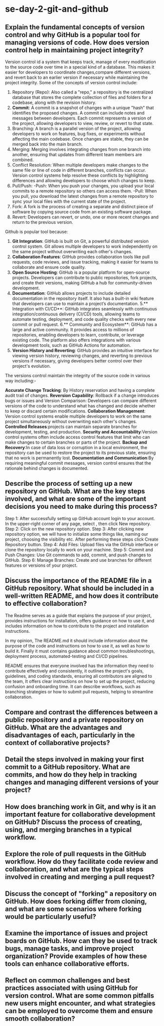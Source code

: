 # se-day-2-git-and-github
## Explain the fundamental concepts of version control and why GitHub is a popular tool for managing versions of code. How does version control help in maintaining project integrity?
Version control id a system that keeps track, manage of every modification to the source code over time in a special kind of a database. This makes it easier for developers to coordinate changes,compare different versions, and revert back to an earlier version if necessary while maintaining the project integrity.
Some of the concepts of version control include:

1. Repository (Repo): Also called a "repo," a repository is the centralized database that stores the complete collection of files and folders for a codebase, along with the revision history.
2. **Commit**: A commit is a snapshot of changes with a unique "hash" that identifies the proposed changes. A commit can include notes and messages between developers. Each commit represents a version of the project, allowing developers to view, review, or revert to that state.
3. Branching: A branch is a parallel version of the project, allowing developers to work on features, bug fixes, or experiments without affecting the main codebase. Once changes are stable, they can be merged back into the main branch.
4. Merging: Merging involves integrating changes from one branch into another, ensuring that updates from different team members are combined.
5. Conflict Resolution: When multiple developers make changes to the same file or line of code in different branches, conflicts can occur. Version control systems help resolve these conflicts by highlighting differences and allowing developers to choose which changes to keep.
6. Pull/Push:
  -Push: When you push your changes, you upload your local commits to a remote repository so others can access them.
  -Pull: When you pull, you download the latest changes from a remote repository to sync your local files with the current state of the project.
7. Fork: A fork is the process of creating a separate and distinct piece of software by copying source code from an existing software package.
8. Revert: Developers can revert, or undo, one or more recent changes and return to the previous version.

Github is popular tool because:

1. **Git Integration**: GitHub is built on Git, a powerful distributed version control system. Git allows multiple developers to work independently on the same project without overwriting each other's changes.
2. **Collaboration Features**: GitHub provides collaboration tools like pull requests, code reviews, and issue tracking, making it easier for teams to collaborate and ensure code quality.
3. **Open Source Hosting**: GitHub is a popular platform for open-source projects. Developers can contribute to public repositories, fork projects, and create their versions, making GitHub a hub for community-driven development.
4. **Documentation**: GitHub allows projects to include detailed documentation in the repository itself. It also has a built-in wiki feature that developers can use to maintain a project’s documentation.
5.** Integration with CI/CD**: GitHub integrates seamlessly with continuous integration/continuous delivery (CI/CD) tools, allowing teams to automate testing, deployment, and code quality checks with every new commit or pull request.
6.** Community and Ecosystem**: GitHub has a large and active community. It provides access to millions of repositories, enabling developers to learn, contribute, or leverage existing code. The platform also offers integrations with various development tools, such as GitHub Actions for automation.
7. **Version History and Reverting**: GitHub provides an intuitive interface for viewing version history, reviewing changes, and reverting to previous versions if necessary, giving developers better control over their project's evolution.

The versions control maintain the integrity of the source code in various way including:-

**Accurate Change Tracking**: By History reservation  and having a complete audit trail of changes.
**Reversion Capability**: Rollback if a change introduces bugs or issues and Version Comparison: Developers can compare different versions of the code to understand what has changed and decide whether to keep or discard certain modifications.
**Collaboration Management**: Version control systems enable multiple developers to work on the same project simultaneously without overwriting each other's changes.
**Controlled Releases**:projects can maintain separate branches for development, testing, and production. 
**Security and Accountability**:Version control systems often include access control features that limit who can make changes to certain branches or parts of the project.
**Backup and Recovery**:In case of data loss or corruption in a local environment, the repository can be used to restore the project to its previous state, ensuring that no work is permanently lost.
**Documentation and Communication**:By requiring meaningful commit messages, version control ensures that the rationale behind changes is documented.

## Describe the process of setting up a new repository on GitHub. What are the key steps involved, and what are some of the important decisions you need to make during this process?
Step 1: After successfully setting up GitHub account login to your account. In the upper-right corner of any page, select , then click New repository.
Step 2: Click on the new repository option.
Step 3: After clicking new repository option, we will have to initialize some things like, naming our project, choosing the visibility etc. After performing these steps click Create Repository button.
Step 4: Add Files: Upload files via the GitHub interface or clone the repository locally to work on your machine.
Step 5: Commit and Push Changes: Use Git commands to add, commit, and push changes to GitHub.
Step 6: Manage Branches: Create and use branches for different features or versions of your project.


## Discuss the importance of the README file in a GitHub repository. What should be included in a well-written README, and how does it contribute to effective collaboration?
The Readme serves as a guide that explains the purpose of your project, provides instructions for installation, offers guidance on how to use it, and includes information on how to contribute to the project and installation instructions.

In my opinion, The README.md it should include information about the purpose of the code and instructions on how to use it, as well as how to build it. Finally it must contains guidance about common troubleshootings, deployment process, automated-testing and CI/CD pipelines.



README ensures that everyone involved has the information they need to contribute effectively and consistently, it outlines the project's goals, guidelines, and coding standards, ensuring all contributors are aligned to the team, It offers clear instructions on how to set up the project, reducing confusion and onboarding time.  It can describe workflows, such as branching strategies or how to submit pull requests, helping to streamline collaboration.

## Compare and contrast the differences between a public repository and a private repository on GitHub. What are the advantages and disadvantages of each, particularly in the context of collaborative projects?

## Detail the steps involved in making your first commit to a GitHub repository. What are commits, and how do they help in tracking changes and managing different versions of your project?

## How does branching work in Git, and why is it an important feature for collaborative development on GitHub? Discuss the process of creating, using, and merging branches in a typical workflow.

## Explore the role of pull requests in the GitHub workflow. How do they facilitate code review and collaboration, and what are the typical steps involved in creating and merging a pull request?

## Discuss the concept of "forking" a repository on GitHub. How does forking differ from cloning, and what are some scenarios where forking would be particularly useful?

## Examine the importance of issues and project boards on GitHub. How can they be used to track bugs, manage tasks, and improve project organization? Provide examples of how these tools can enhance collaborative efforts.

## Reflect on common challenges and best practices associated with using GitHub for version control. What are some common pitfalls new users might encounter, and what strategies can be employed to overcome them and ensure smooth collaboration?
